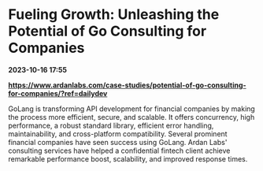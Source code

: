 # Fueling Growth: Unleashing the Potential of Go Consulting for Companies

**2023-10-16 17:55**

**https://www.ardanlabs.com/case-studies/potential-of-go-consulting-for-companies/?ref=dailydev**

GoLang is transforming API development for financial companies by making the process more efficient, secure, and scalable. It offers concurrency, high performance, a robust standard library, efficient error handling, maintainability, and cross-platform compatibility. Several prominent financial companies have seen success using GoLang. Ardan Labs' consulting services have helped a confidential fintech client achieve remarkable performance boost, scalability, and improved response times.